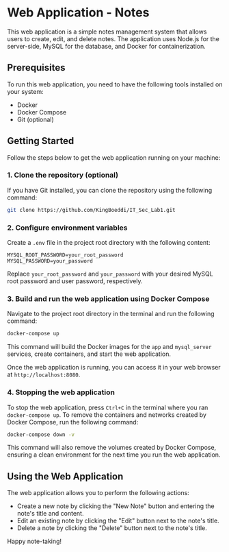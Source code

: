# Web Application - Notes

This web application is a simple notes management system that allows users to create, edit, and delete notes. The application uses Node.js for the server-side, MySQL for the database, and Docker for containerization.

## Prerequisites

To run this web application, you need to have the following tools installed on your system:

- Docker
- Docker Compose
- Git (optional)

## Getting Started

Follow the steps below to get the web application running on your machine:

### 1. Clone the repository (optional)

If you have Git installed, you can clone the repository using the following command:

```sh
git clone https://github.com/KingBoeddi/IT_Sec_Lab1.git
```

### 2. Configure environment variables

Create a `.env` file in the project root directory with the following content:

```
MYSQL_ROOT_PASSWORD=your_root_password
MYSQL_PASSWORD=your_password
```

Replace `your_root_password` and `your_password` with your desired MySQL root password and user password, respectively.

### 3. Build and run the web application using Docker Compose

Navigate to the project root directory in the terminal and run the following command:

```sh
docker-compose up
```

This command will build the Docker images for the `app` and `mysql_server` services, create containers, and start the web application.

Once the web application is running, you can access it in your web browser at `http://localhost:8080`.

### 4. Stopping the web application

To stop the web application, press `Ctrl+C` in the terminal where you ran `docker-compose up`. To remove the containers and networks created by Docker Compose, run the following command:

```sh
docker-compose down -v
```

This command will also remove the volumes created by Docker Compose, ensuring a clean environment for the next time you run the web application.

## Using the Web Application

The web application allows you to perform the following actions:

- Create a new note by clicking the "New Note" button and entering the note's title and content.
- Edit an existing note by clicking the "Edit" button next to the note's title.
- Delete a note by clicking the "Delete" button next to the note's title.

Happy note-taking!
